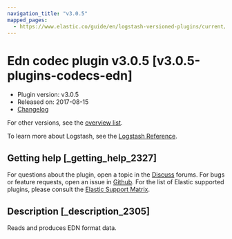 ```yaml
---
navigation_title: "v3.0.5"
mapped_pages:
  - https://www.elastic.co/guide/en/logstash-versioned-plugins/current/v3.0.5-plugins-codecs-edn.html
---
```


# Edn codec plugin v3.0.5 [v3.0.5-plugins-codecs-edn]

* Plugin version: v3.0.5
* Released on: 2017-08-15
* [Changelog](https://github.com/logstash-plugins/logstash-codec-edn/blob/v3.0.5/CHANGELOG.md)

For other versions, see the [overview list](codec-edn-index.md).

To learn more about Logstash, see the [Logstash Reference](https://www.elastic.co/guide/en/logstash/current/index.html).

## Getting help [_getting_help_2327]

For questions about the plugin, open a topic in the [Discuss](http://discuss.elastic.co) forums. For bugs or feature requests, open an issue in [Github](https://github.com/logstash-plugins/logstash-codec-edn). For the list of Elastic supported plugins, please consult the [Elastic Support Matrix](https://www.elastic.co/support/matrix#matrix_logstash_plugins).

## Description [_description_2305]

Reads and produces EDN format data.
